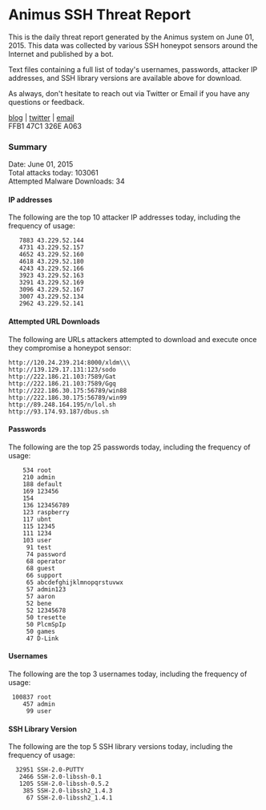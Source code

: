 # Animus SSH Threat Report

This is the daily threat report generated by the Animus system on June 01, 2015. This data was collected by various SSH honeypot sensors around the Internet and published by a bot.  

Text files containing a full list of today's usernames, passwords, attacker IP addresses, and SSH library versions are available above for download.  

As always, don't hesitate to reach out via Twitter or Email if you have any questions or feedback.  

[blog](http://morris.guru) | [twitter](https://twitter.com/andrew___morris) | [email](mailto:andrew@morris.guru)  
FFB1 47C1 326E A063  

### Summary

Date: June 01, 2015  
Total attacks today: 103061  
Attempted Malware Downloads: 34 

#### IP addresses
The following are the top 10 attacker IP addresses today, including the frequency of usage:
```
   7883 43.229.52.144
   4731 43.229.52.157
   4652 43.229.52.160
   4618 43.229.52.180
   4243 43.229.52.166
   3923 43.229.52.163
   3291 43.229.52.169
   3096 43.229.52.167
   3007 43.229.52.134
   2962 43.229.52.141
```

#### Attempted URL Downloads
The following are URLs attackers attempted to download and execute once they compromise a honeypot sensor:
```
http://120.24.239.214:8000/xldm\\\
http://139.129.17.131:123/sodo
http://222.186.21.103:7589/Gat
http://222.186.21.103:7589/Ggq
http://222.186.30.175:56789/win88
http://222.186.30.175:56789/win99
http://89.248.164.195/n/lol.sh
http://93.174.93.187/dbus.sh
```

#### Passwords
The following are the top 25 passwords today, including the frequency of usage:
```
    534 root
    210 admin
    188 default
    169 123456
    154 
    136 123456789
    123 raspberry
    117 ubnt
    115 12345
    111 1234
    103 user
     91 test
     74 password
     68 operator
     68 guest
     66 support
     65 abcdefghijklmnopqrstuvwx
     57 admin123
     57 aaron
     52 bene
     52 12345678
     50 tresette
     50 PlcmSpIp
     50 games
     47 D-Link
```

#### Usernames
The following are the top 3 usernames today, including the frequency of usage:
```
 100837 root
    457 admin
     99 user
```

#### SSH Library Version
The following are the top 5 SSH library versions today, including the frequency of usage:
```
  32951 SSH-2.0-PUTTY
   2466 SSH-2.0-libssh-0.1
   1205 SSH-2.0-libssh-0.5.2
    385 SSH-2.0-libssh2_1.4.3
     67 SSH-2.0-libssh2_1.4.1
```
